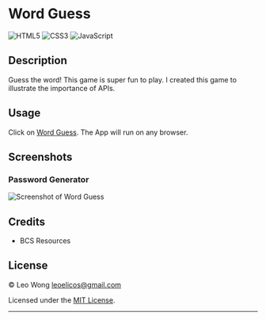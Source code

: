 # Word Guess

![HTML5](https://img.shields.io/badge/html5-%23E34F26.svg?style=for-the-badge&logo=html5&logoColor=white) ![CSS3](https://img.shields.io/badge/css3-%231572B6.svg?style=for-the-badge&logo=css3&logoColor=white) ![JavaScript](https://img.shields.io/badge/javascript-%23323330.svg?style=for-the-badge&logo=javascript&logoColor=%23F7DF1E)

## Description

Guess the word! This game is super fun to play. I created this game to illustrate the importance of APIs.

## Usage

Click on [Word Guess](https://leoelicos.github.io/bcs-03-04-word-guess/). The App will run on any browser.

## Screenshots

### Password Generator

![Screenshot of Word Guess](./images/deployed.jpg)

## Credits

-  BCS Resources

## License

&copy; Leo Wong <leoelicos@gmail.com>

Licensed under the [MIT License](./LICENSE).

---
